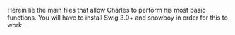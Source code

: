 Herein lie the main files that allow Charles to perform his most basic functions. 
You will have to install Swig 3.0+ and snowboy in order for this to work.
